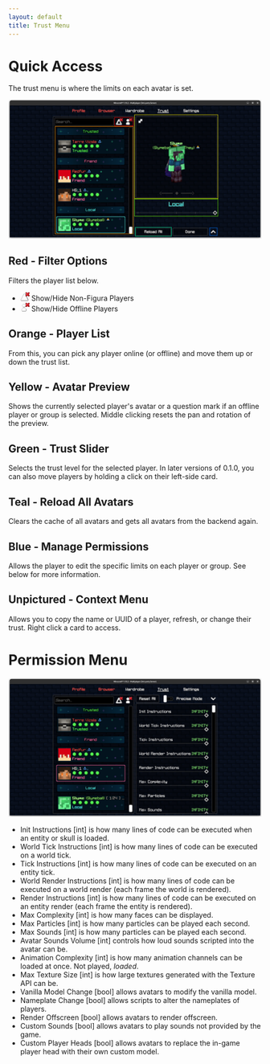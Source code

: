 ```yaml
---
layout: default
title: Trust Menu
---
```


# Quick Access

The trust menu is where the limits on each avatar is set.

![](https://github.com/Slymeball/figura-wiki/blob/main/images/figura/panel/trust.png?raw=true)

## Red - Filter Options
Filters the player list below.

- ![](https://github.com/Slymeball/figura-wiki/blob/main/images/figura/icons/hide_nonfigura.png?raw=true) Show/Hide Non-Figura Players
- ![](https://github.com/Slymeball/figura-wiki/blob/main/images/figura/icons/hide_offline.png?raw=true) Show/Hide Offline Players

## Orange - Player List
From this, you can pick any player online (or offline) and move them up or down the trust list.

## Yellow - Avatar Preview
Shows the currently selected player's avatar or a question mark if an offline player or group is selected. Middle clicking resets the pan and rotation of the preview.

## Green - Trust Slider
Selects the trust level for the selected player. In later versions of 0.1.0, you can also move players by holding a click on their left-side card.

## Teal - Reload All Avatars
Clears the cache of all avatars and gets all avatars from the backend again.

## Blue - Manage Permissions
Allows the player to edit the specific limits on each player or group. See below for more information.

## Unpictured - Context Menu
Allows you to copy the name or UUID of a player, refresh, or change their trust. Right click a card to access.

# Permission Menu

![](https://github.com/Slymeball/figura-wiki/blob/main/images/figura/panel/trust-expanded.png?raw=true)

- Init Instructions [int] is how many lines of code can be executed when an entity or skull is loaded.
- World Tick Instructions [int] is how many lines of code can be executed on a world tick.
- Tick Instructions [int] is how many lines of code can be executed on an entity tick.
- World Render Instructions [int] is how many lines of code can be executed on a world render (each frame the world is rendered).
- Render Instructions [int] is how many lines of code can be executed on an entity render (each frame the entity is rendered).
- Max Complexity [int] is how many faces can be displayed.
- Max Particles [int] is how many particles can be played each second.
- Max Sounds [int] is how many particles can be played each second.
- Avatar Sounds Volume [int] controls how loud sounds scripted into the avatar can be.
- Animation Complexity [int] is how many animation channels can be loaded at once. Not played, *loaded*.
- Max Texture Size [int] is how large textures generated with the Texture API can be.
- Vanilla Model Change [bool] allows avatars to modify the vanilla model.
- Nameplate Change [bool] allows scripts to alter the nameplates of players.
- Render Offscreen [bool] allows avatars to render offscreen.
- Custom Sounds [bool] allows avatars to play sounds not provided by the game.
- Custom Player Heads [bool] allows avatars to replace the in-game player head with their own custom model.